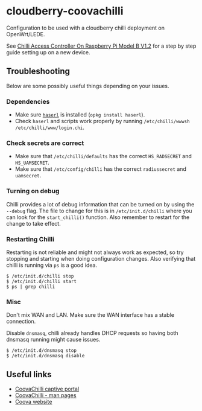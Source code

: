 # cloudberry-coovachilli

Configuration to be used with a cloudberry chilli deployment on OpenWrt/LEDE.

See [Chilli Access Controller On Raspberry Pi Model B V1.2](Rpi.md) for a step
by step guide setting up on a new device.

## Troubleshooting

Below are some possibly useful things depending on your issues.

### Dependencies

- Make sure [`haserl`](http://haserl.sourceforge.net) is installed (`opkg install haserl`).
- Check `haserl` and scripts work properly by running `/etc/chilli/wwwsh /etc/chilli/www/login.chi`.

### Check secrets are correct

- Make sure that `/etc/chilli/defaults` has the correct `HS_RADSECRET` and `HS_UAMSECRET`.
- Make sure that `/etc/config/chilli` has the correct `radiussecret` and `uamsecret`.

### Turning on debug

Chilli provides a lot of debug information that can be turned on by using the
`--debug` flag.  The file to change for this is in `/etc/init.d/chilli` where
you can look for the `start_chilli()` function. Also remember to restart for
the change to take effect.

### Restarting Chilli

Restarting is not reliable and might not always work as expected, so try
stopping and starting when doing configuration changes. Also verifying that
chilli is running via `ps` is a good idea.

    $ /etc/init.d/chilli stop
    $ /etc/init.d/chilli start
    $ ps | grep chilli


### Misc

Don't mix WAN and LAN. Make sure the WAN interface has a stable connection.

Disable `dnsmasq`, chilli already handles DHCP requests so having both dnsmasq
running might cause issues.

    $ /etc/init.d/dnsmasq stop
    $ /etc/init.d/dnsmasq disable

## Useful links

- [CoovaChilli captive portal](https://openwrt.org/docs/guide-user/services/captive-portal/wireless.hotspot.coova-chilli?s[]=coovachilli)
- [CoovaChilli - man pages](http://coova.github.io/CoovaChilli/man-pages.html)
- [Coova website](https://coova.github.io)
